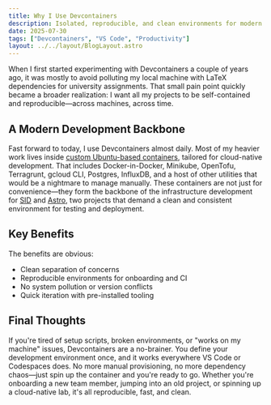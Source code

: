 ```yaml
---
title: Why I Use Devcontainers
description: Isolated, reproducible, and clean environments for modern development
date: 2025-07-30
tags: ["Devcontainers", "VS Code", "Productivity"]
layout: ../../layout/BlogLayout.astro
---
```


When I first started experimenting with Devcontainers a couple of years ago, it was mostly to avoid polluting my local machine with LaTeX dependencies for university assignments. That small pain point quickly became a broader realization: I want all my projects to be self-contained and reproducible—across machines, across time.


## A Modern Development Backbone

Fast forward to today, I use Devcontainers almost daily. Most of my heavier work lives inside [custom Ubuntu-based containers](/projects#sid), tailored for cloud-native development. That includes Docker-in-Docker, Minikube, OpenTofu, Terragrunt, gcloud CLI, Postgres, InfluxDB, and a host of other utilities that would be a nightmare to manage manually. These containers are not just for convenience—they form the backbone of the infrastructure development for [SID](/projects#sid) and [Astro](/projects#astro), two projects that demand a clean and consistent environment for testing and deployment.


## Key Benefits

The benefits are obvious:
- Clean separation of concerns
- Reproducible environments for onboarding and CI
- No system pollution or version conflicts
- Quick iteration with pre-installed tooling


## Final Thoughts

If you're tired of setup scripts, broken environments, or "works on my machine" issues, Devcontainers are a no-brainer. You define your development environment once, and it works everywhere VS Code or Codespaces does. No more manual provisioning, no more dependency chaos—just spin up the container and you're ready to go. Whether you're onboarding a new team member, jumping into an old project, or spinning up a cloud-native lab, it's all reproducible, fast, and clean.